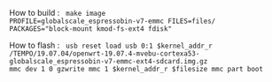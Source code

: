 How to build :
<code>
  make image PROFILE=globalscale_espressobin-v7-emmc FILES=files/ PACKAGES="block-mount kmod-fs-ext4 fdisk" 
</code>

How to flash : 
<code>
  usb reset
  load usb 0:1 $kernel_addr_r /TEMPO/19.07.04/openwrt-19.07.4-mvebu-cortexa53-globalscale_espressobin-v7-emmc-ext4-sdcard.img.gz
  mmc dev 1 0
  gzwrite mmc 1 $kernel_addr_r $filesize
  mmc part
  boot
</code>
